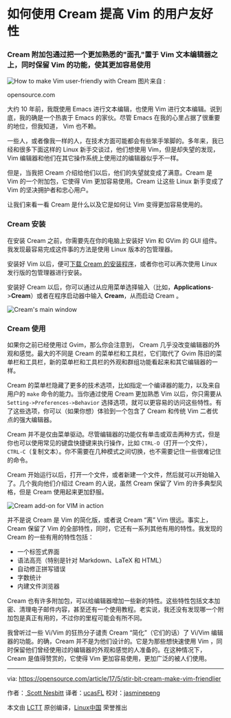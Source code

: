 如何使用 Cream 提高 Vim 的用户友好性
============================================================

### Cream 附加包通过把一个更加熟悉的"面孔"置于 Vim 文本编辑器之上，同时保留 Vim 的功能，使其更加容易使用



![How to make Vim user-friendly with Cream](https://opensource.com/sites/default/files/styles/image-full-size/public/images/education/osdc_edu_rightmix_520.png?itok=SCsog_qv "How to make Vim user-friendly with Cream")
图片来自 : 

opensource.com

大约 10 年前，我既使用 Emacs 进行文本编辑，也使用 Vim 进行文本编辑。说到底，我的确是一个热衷于 Emacs 的家伙。尽管 Emacs 在我的心里占据了很重要的地位，但我知道， Vim 也不赖。

一些人，或者像我一样的人，在技术方面可能都会有些笨手笨脚的。多年来，我已经和很多下面这样的 Linux 新手交谈过，他们想使用 Vim，但是却失望的发现， Vim 编辑器和他们在其它操作系统上使用过的编辑器似乎不一样。

但是，当我把 Cream 介绍给他们以后，他们的失望就变成了满意。Cream 是 Vim 的一个附加包，它使得 Vim 更加容易使用。Cream 让这些 Linux 新手变成了 Vim 的坚决拥护者和忠心用户。

让我们来看一看 Cream 是什么以及它是如何让 Vim 变得更加容易使用的。

### Cream 安装

在安装 Cream 之前，你需要先在你的电脑上安装好 Vim 和 GVim 的 GUI 组件。我发现最容易完成这件事的方法是使用 Linux 版本的包管理器。

安装好 Vim 以后，便可[下载 Cream 的安装程序][2]，或者你也可以再次使用 Linux 发行版的包管理器进行安装。

安装好 Cream 以后，你可以通过从应用菜单选择输入（比如，**Applications**->**Cream**）或者在程序启动器中输入 **Cream**，从而启动 Cream 。

![Cream&#039;s main window](https://opensource.com/sites/default/files/resize/cream-main-window-520x336.png "Cream&amp;#039;s main window")

### Cream 使用

如果你之前已经使用过 Gvim，那么你会注意到， Cream 几乎没改变编辑器的外观和感觉。最大的不同是 Cream 的菜单栏和工具栏，它们取代了 Gvim 陈旧的菜单栏和工具栏，新的菜单栏和工具栏的外观和群组功能看起来和其它编辑器的一样。

Cream 的菜单栏隐藏了更多的技术选项，比如指定一个编译器的能力，以及来自用户的 `make`  命令的能力。当你通过使用 Cream 更加熟悉 Vim 以后，你只需要从 `Setting->Preferences->Behavior` 选择选项，就可以更容易的访问这些特性。有了这些选项，你可以（如果你想）体验到一个包含了 Cream 和传统 Vim 二者优点的强大编辑器。

Cream 并不是仅由菜单驱动。尽管编辑器的功能仅有单击或双击两种方式，但是你也可以使用常见的键盘快捷键来执行操作，比如 `CTRL-O`（打开一个文件），`CTRL-C`（复制文本）。你不需要在几种模式之间切换，也不需要记住一些很难记住的命令。

Cream 开始运行以后，打开一个文件，或者新建一个文件，然后就可以开始输入了。几个我向他们介绍过 Cream 的人说，虽然 Cream 保留了 Vim 的许多典型风格，但是 Cream 使用起来更加舒服。

![Cream add-on for VIM in action](https://opensource.com/sites/default/files/cream-in-action.png "Cream add-on for VIM in action")

并不是说 Cream 是 Vim 的简化版，或者说 Cream “离” Vim 很远。事实上， Cream 保留了 Vim 的全部特性，同时，它还有一系列其他有用的特性。我发现的 Cream 的一些有用的特性包括：

*   一个标签式界面
*   语法高亮（特别是针对 Markdown、LaTeX 和 HTML）
*   自动修正拼写错误
*   字数统计
*   内建文件浏览器


Cream 也有许多附加包，可以给编辑器增加一些新的特性。这些特性包括文本加密、清理电子邮件内容，甚至还有一个使用教程。老实说，我还没有发现哪一个附加包是真正有用的，不过你的里程可能会有所不同。

我曾听过一些 Vi/Vim 的狂热分子谴责 Cream “简化”（它们的话）了 Vi/Vim 编辑器的功能。的确，Cream 并不是为他们设计的。它是为那些想快速使用 Vim ，同时保留他们曾经使用过的编辑器的外观和感觉的人准备的。在这种情况下， Cream 是值得赞赏的，它使得 Vim 更加容易使用，更加广泛的被人们使用。

--------------------------------------------------------------------------------

via: https://opensource.com/article/17/5/stir-bit-cream-make-vim-friendlier

作者：[ Scott Nesbitt][a]
译者：[ucasFL](https://github.com/ucasFL)
校对：[jasminepeng](https://github.com/jasminepeng)

本文由 [LCTT](https://github.com/LCTT/TranslateProject) 原创编译，[Linux中国](https://linux.cn/) 荣誉推出

[a]:https://opensource.com/users/scottnesbitt
[1]:https://opensource.com/article/17/5/stir-bit-cream-make-vim-friendlier?rate=sPQVOnwWoNwyyQX4wV2SZ_7Ly_KXd_Gu9pBu16LRyhU
[2]:http://cream.sourceforge.net/download.html
[3]:http://cream.sourceforge.net/featurelist.html
[4]:https://opensource.com/user/14925/feed
[5]:https://opensource.com/article/17/5/stir-bit-cream-make-vim-friendlier#comments
[6]:https://opensource.com/users/scottnesbitt
